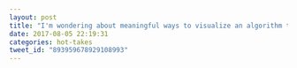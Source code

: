 ```yaml
---
layout: post
title: "I'm wondering about meaningful ways to visualize an algorithm that decodes binary data into insulin pump events. Anyone have ideas? /1"
date: 2017-08-05 22:19:31
categories: hot-takes
tweet_id: "893959678929108993"
---
```



<!-- Original tweet: https://twitter.com/i/status/893959678929108993 -->
